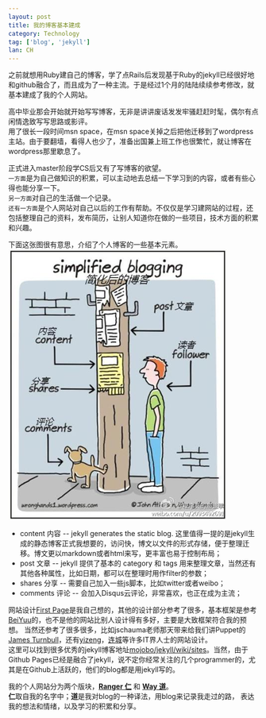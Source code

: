```yaml
---
layout: post
title: 我的博客基本建成
category: Technology
tag: ['blog', 'jekyll']
lan: CH
---
```


之前就想用Ruby建自己的博客，学了点Rails后发现基于Ruby的jekyll已经很好地和github融合了，而且成为了一种主流。于是经过1个月的陆陆续续参考修改，就基本建成了我的个人网站。

<!--preview-->

高中毕业那会开始就开始写写博客，无非是讲讲废话发发牢骚赶赶时髦，偶尔有点闲情逸致写写思路或影评。<br />
用了很长一段时间msn space，在msn space关掉之后把他迁移到了wordpress主站。由于要翻墙，看得人也少了，准备出国兼上班工作也很繁忙，就让博客在wordpress那里歇息了。

正式进入master阶段学CS后又有了写博客的欲望。<br />
`一方面`是为自己做知识的积累，可以主动地去总结一下学习到的内容，或者有些心得也能分享一下。<br />
`另一方面`对自己的生活做一个记录。<br />
`还有一方面`是个人网站对自己以后的工作有帮助。不仅仅是学习建网站的过程，还包括整理自己的资料，发布简历，让别人知道你在做的一些项目，技术方面的积累和兴趣。



下面这张图很有意思，介绍了个人博客的一些基本元素。
![Simplified Blogging](/images/blogsetup/simplifiedBlog.jpg)

* content  内容 -- jekyll generates the static blog. 这里值得一提的是jekyll生成的静态博客正式我想要的，访问快，博文以文件的形式存储，便于整理迁移。博文更以markdown或者html来写，更丰富也易于控制布局；
* post     文章 -- jekyll 提供了基本的 category 和 tags 用来整理文章，当然还有其他各种属性，比如日期，都可以在整理时用作filter的参数；
* shares   分享 -- 需要自己加入一些js脚本，比如twitter或者weibo；
* comments 评论 -- 会加入Disqus云评论，非常喜欢，也正在成为主流；


网站设计[First Page](/index.html "网站首页")是我自己想的，其他的设计部分参考了很多，基本框架是参考[BeiYuu](http://beiyuu.com/ "一个豆瓣员工")的，也不是他的网站比别人设计得有多好，主要是大致框架符合我的预想。
当然还参考了很多很多，比如jschauma老师那天带来给我们讲Puppet的[James Turnbull](http://www.kartar.net/about.html "kartar.net")，还有[yizeng](http://yizeng.me/ "yizeng")，[连城](http://blog.liancheng.info/ "blog.liancheng.info")等许多IT界人士的网站设计。<br />
这里可以找到很多优秀的jekyll博客地址[mojobo/jekyll/wiki/sites](https://github.com/mojombo/jekyll/wiki/sites)。当然，由于Github Pages已经是融合了jekyll，说不定你经常关注的几个programmer的，尤其是在Github上活跃的，他们的blog都是用jekyll写的。


我的个人网站分为两个版块，<b>[Ranger 仁](/ranger "about me")</b> 和 <b>[Way 道](/way "blog")</b>。<br />
<b>仁</b>取自我的名字中；<b>道</b>是我对blog的一种译法，用blog来记录我走过的路，
表达我的想法和情绪，以及学习的积累和分享。
